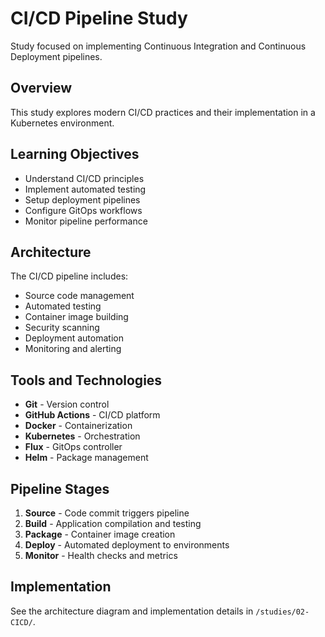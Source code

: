 # CI/CD Pipeline Study

Study focused on implementing Continuous Integration and Continuous Deployment pipelines.

## Overview

This study explores modern CI/CD practices and their implementation in a Kubernetes environment.

## Learning Objectives

- Understand CI/CD principles
- Implement automated testing
- Setup deployment pipelines
- Configure GitOps workflows
- Monitor pipeline performance

## Architecture

The CI/CD pipeline includes:
- Source code management
- Automated testing
- Container image building
- Security scanning
- Deployment automation
- Monitoring and alerting

## Tools and Technologies

- **Git** - Version control
- **GitHub Actions** - CI/CD platform
- **Docker** - Containerization
- **Kubernetes** - Orchestration
- **Flux** - GitOps controller
- **Helm** - Package management

## Pipeline Stages

1. **Source** - Code commit triggers pipeline
2. **Build** - Application compilation and testing
3. **Package** - Container image creation
4. **Deploy** - Automated deployment to environments
5. **Monitor** - Health checks and metrics

## Implementation

See the architecture diagram and implementation details in `/studies/02-CICD/`.